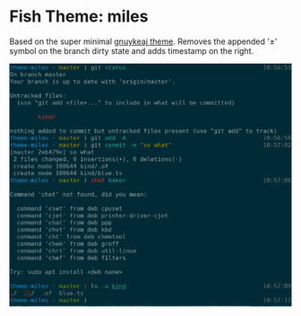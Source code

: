# Fish Theme: miles 

Based on the super minimal [gnuykeaj theme](https://github.com/oh-my-fish/theme-gnuykeaj). Removes the appended '±' symbol on the branch dirty state and adds timestamp on the right. 

![milestheme](docs/miles-preview.png)
